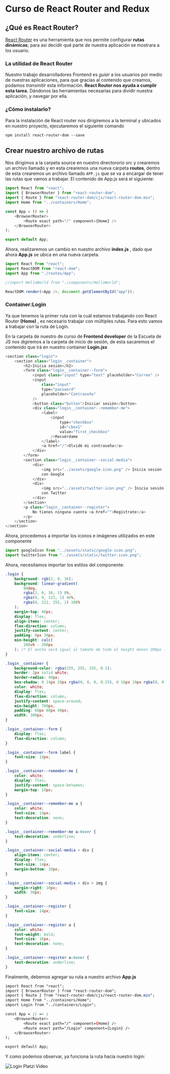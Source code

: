 # Curso de React Router and Redux

## ¿Qué es React Router?

[React Router](https://github.com/ReactTraining/react-router/tree/master/packages/react-router-dom) es una herramienta que nos permite configurar **rutas dinámicas**; para así decidir qué parte de nuestra aplicación se mostrara a los usuario.

### La utilidad de React Router

Nuestro trabajo desarrolladores Frontend es _guiar_ a los usuarios por medio de nuestras aplicaciones, para que gracias al contenido que creamos, podamos _transmitir_ esta información. **React Router nos ayuda a cumplir esta tarea.** Dándonos las herramientas necesarias para dividir nuestra aplicación, y navegar por ella.

### ¿Cómo instalarlo?

Para la instalación de React router nos dirigiremos a la terminal y ubicados en nuestro proyecto, ejecutaremos el siguiente comando

```text
npm install react-router-dom --save
```

## Crear nuestro archivo de rutas

Nos dirigimos a la carpeta source en nuestro directororio src y crearemos un archivo llamado y en esta crearemos una nueva carpeta **routes**, dentro de esta crearemos un archivo llamado `APP.js`   que se va a encargar de tener las rutas que vamos a trabajar. El contenido de App.js será el siguiente: 

```javascript
import React from "react";
import { BrowserRouter } from "react-router-dom";
import { Route } from "react-router-dom/cjs/react-router-dom.min";
import Home from "../containers/Home";

const App = () => (
    <BrowserRouter>
        <Route exact path="/" component={Home} />
    </BrowserRouter>
);

export default App;

```

Ahora, realizaremos un cambio en nuestro archivo **index.js** , dado que ahora **App.js** se ubica en una nueva carpeta.

```javascript
import React from "react";
import ReactDOM from "react-dom";
import App from "./routes/App";

//import HelloWorld from "./components/HelloWorld";

ReactDOM.render(<App />, document.getElementById("app"));

```

### Container:Login

Ya que tenemos la primer ruta con la cuál estamos trabajando con React Router **\(Home\)** , es necesario trabajar con múltiples rutas. Para esto vamos a trabajar con la ruta de Login. 

En la carpeta de nuestro de curso de **Frontend developer** de la Escuela de JS nos digiremos a la carpeta de inicio de sesión, de esta sacaremos el contenido que irá en nuestro container **Login.jsx**

```javascript
<section class="login">
    <section class="login__container">
        <h2>Inicia sesión</h2>
        <form class="login__container--form">
            <input class="input" type="text" placeholder="Correo" />
            <input
                class="input"
                type="password"
                placeholder="Contraseña"
            />
            <button class="button">Iniciar sesión</button>
            <div class="login__container--remember-me">
                <label>
                    <input
                        type="checkbox"
                        id="cbox1"
                        value="first_checkbox"
                    />Recuérdame
                </label>
                <a href="/">Olvidé mi contraseña</a>
            </div>
        </form>
        <section class="login__container--social-media">
            <div>
                <img src="../assets/google-icon.png" /> Inicia sesión
                con Google
            </div>
            <div>
                <img src="../assets/twitter-icon.png" /> Inicia sesión
                con Twitter
            </div>
        </section>
        <p class="login__container--register">
            No tienes ninguna cuenta <a href="">Regístrate</a>
        </p>
    </section>
</section>

```

Ahora, procedemos a importar los iconos e imágenes utilizados en este componente 

```javascript
import googleIcon from "../assets/static/google-icon.png";
import twitterIcon from "../assets/static/twitter-icon.png";
```

Ahora, necesitamos importar los estilos del componente:

```css
.login {
    background: rgb(2, 0, 36);
    background: linear-gradient(
        90deg,
        rgba(2, 0, 36, 1) 0%,
        rgba(9, 9, 121, 1) 46%,
        rgba(0, 212, 255, 1) 100%
    );
    margin-top: 40px;
    display: flex;
    align-items: center;
    flex-direction: column;
    justify-content: center;
    padding: 0px 30px;
    min-height: calc(
        100vh - 200px
    ); /* El ancho será igual al tamaño de todo el height menos 200px (100px del header + 100px del footer) */
}

.login__container {
    background-color: rgba(255, 255, 255, 0.1);
    border: 2px solid white;
    border-radius: 40px;
    box-shadow: 0 14px 28px rgba(0, 0, 0, 0.25), 0 10px 10px rgba(0, 0, 0, 0.22);
    color: white;
    display: flex;
    flex-direction: column;
    justify-content: space-around;
    min-height: 700px;
    padding: 60px 68px 40px;
    width: 300px;
}

.login__container--form {
    display: flex;
    flex-direction: column;
}

.login__container--form label {
    font-size: 14px;
}

.login__container--remember-me {
    color: white;
    display: flex;
    justify-content: space-between;
    margin-top: 10px;
}

.login__container--remember-me a {
    color: white;
    font-size: 14px;
    text-decoration: none;
}

.login__container--remember-me a:hover {
    text-decoration: underline;
}

.login__container--social-media > div {
    align-items: center;
    display: flex;
    font-size: 14px;
    margin-bottom: 10px;
}

.login__container--social-media > div > img {
    margin-right: 10px;
    width: 30px;
}

.login__container--register {
    font-size: 14px;
}

.login__container--register a {
    color: white;
    font-weight: bold;
    font-size: 16px;
    text-decoration: none;
}

.login__container--register a:hover {
    text-decoration: underline;
}

```

Finalmente, debemos agregar su ruta a nuestro archivo **App.js** 

```css
import React from "react";
import { BrowserRouter } from "react-router-dom";
import { Route } from "react-router-dom/cjs/react-router-dom.min";
import Home from "../containers/Home";
import Login from "../containers/Login";

const App = () => (
    <BrowserRouter>
        <Route exact path="/" component={Home} />
        <Route exact path="/Login" component={Login} />
    </BrowserRouter>
);

export default App;

```

Y como podemos observar, ya funciona la ruta hacia nuestro login:

![Login Platzi Video](.gitbook/assets/screenshot_2020-08-07-app%20%281%29.png)



